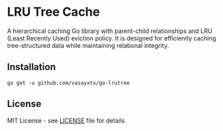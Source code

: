 # LRU Tree Cache

A hierarchical caching Go library with parent-child relationships and LRU (Least Recently Used) eviction policy.
It is designed for efficiently caching tree-structured data while maintaining relational integrity.

## Installation

```
go get -u github.com/vasayxtx/go-lrutree
```

## License

MIT License - see [LICENSE](./LICENSE) file for details.
